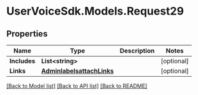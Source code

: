 # UserVoiceSdk.Models.Request29
## Properties

Name | Type | Description | Notes
------------ | ------------- | ------------- | -------------
**Includes** | **List&lt;string&gt;** |  | [optional] 
**Links** | [**AdminlabelsattachLinks**](AdminlabelsattachLinks.md) |  | [optional] 

[[Back to Model list]](../README.md#documentation-for-models) [[Back to API list]](../README.md#documentation-for-api-endpoints) [[Back to README]](../README.md)

